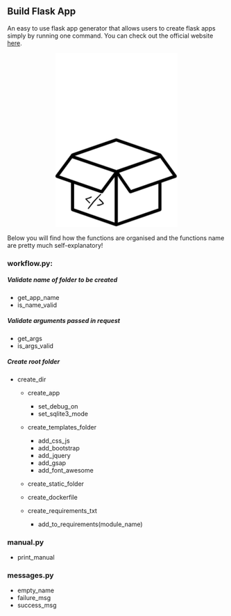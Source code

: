 ## Build Flask App

An easy to use flask app generator that allows users to create flask apps simply by running one command. You can check out the official website [here](https://build-flask-app.kouul.website).

<p align="center">
<img src="../img/logo.gif">
</p>

Below you will find how the functions are organised and the functions name are pretty much self-explanatory!

### workflow.py:
##### Validate name of folder to be created
- get_app_name
- is_name_valid

##### Validate arguments passed in request
- get_args
- is_args_valid

##### Create root folder
- create_dir
  - create_app
    - set_debug_on
    - set_sqlite3_mode

  - create_templates_folder
    - add_css_js
    - add_bootstrap
    - add_jquery
    - add_gsap
    - add_font_awesome

  - create_static_folder

  - create_dockerfile
  - create_requirements_txt
    - add_to_requirements(module_name)

### manual.py
- print_manual

### messages.py
- empty_name
- failure_msg
- success_msg